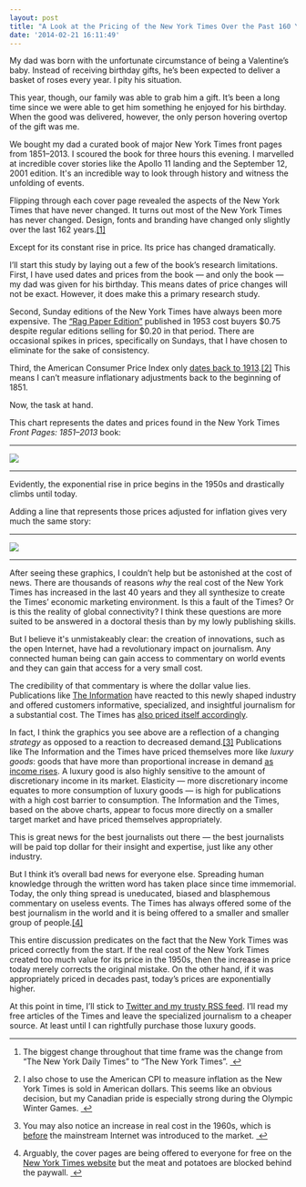```yaml
---
layout: post
title: "A Look at the Pricing of the New York Times Over the Past 160 Years"
date: '2014-02-21 16:11:49'
---
```


<p data-preserve-html-node="true">My dad was born with the unfortunate circumstance of being a Valentine&#8217;s baby. Instead of receiving birthday gifts, he&#8217;s been expected to deliver a basket of roses every year. I pity his situation.</p>

<p data-preserve-html-node="true">This year, though, our family was able to grab him a gift. It&#8217;s been a long time since we were able to get him something he enjoyed for his birthday. When the good was delivered, however, the only person hovering overtop of the gift was me. </p>

<p data-preserve-html-node="true">We bought my dad a curated book of major New York Times front pages from 1851&#8211;2013. I scoured the book for three hours this evening. I marvelled at incredible cover stories like the Apollo 11 landing and the September 12, 2001 edition. It's an incredible way to look through history and witness the unfolding of events.</p>

<p data-preserve-html-node="true">Flipping through each cover page revealed the aspects of the New York Times that have never changed. It turns out most of the New York Times has never changed. Design, fonts and branding have changed only slightly over the last 162 years.<a data-preserve-html-node="true" href="#fn:1" id="fnref:1" title="see footnote" class="footnote">[1]</a></p>

<p data-preserve-html-node="true">Except for its constant rise in price. Its price has changed dramatically.</p>

<p data-preserve-html-node="true">I&#8217;ll start this study by laying out a few of the book&#8217;s research limitations. First, I have used dates and prices from the book — and only the book — my dad was given for his birthday. This means dates of price changes will not be exact. However, it does make this a primary research study. </p>

<p data-preserve-html-node="true">Second, Sunday editions of the New York Times have always been more expensive. The <a data-preserve-html-node="true" href="http://blog.rarenewspapers.com/?tag=rag-paper">&#8220;Rag Paper Edition&#8221;</a> published in 1953 cost buyers $0.75 despite regular editions selling for $0.20 in that period. There are occasional spikes in prices, specifically on Sundays, that I have chosen to eliminate for the sake of consistency.</p>

<p data-preserve-html-node="true">Third, the American Consumer Price Index only <a data-preserve-html-node="true" href="http://www.bls.gov/cpi/cpiovrvw.htm#item1">dates back to 1913</a>.<a data-preserve-html-node="true" href="#fn:2" id="fnref:2" title="see footnote" class="footnote">[2]</a> This means I can&#8217;t measure inflationary adjustments back to the beginning of 1851. </p>

<p data-preserve-html-node="true">Now, the task at hand.</p>

<p data-preserve-html-node="true">This chart represents the dates and prices found in the New York Times <em data-preserve-html-node="true">Front Pages: 1851&#8211;2013</em> book:</p>

<hr data-preserve-html-node="true"><img src="http://localhost:8888/wp.thenewsprint.co/wp-content/uploads/2014/02/NYT%20Pricing.png" /><hr data-preserve-html-node="true">

<p data-preserve-html-node="true">Evidently, the exponential rise in price begins in the 1950s and drastically climbs until today.</p>

<p data-preserve-html-node="true">Adding a line that represents those prices adjusted for inflation gives very much the same story:</p>

<hr data-preserve-html-node="true"><img src="http://localhost:8888/wp.thenewsprint.co/wp-content/uploads/2014/02/Inflation%20Adjustment.png" /><hr data-preserve-html-node="true">

<p data-preserve-html-node="true">After seeing these graphics, I couldn&#8217;t help but be astonished at the cost of news. There are thousands of reasons <em data-preserve-html-node="true">why</em> the real cost of the New York Times has increased in the last 40 years and they all synthesize to create the Times&#8217; economic marketing environment. Is this a fault of the Times? Or is this the reality of global connectivity? I think these questions are more suited to be answered in a doctoral thesis than by my lowly publishing skills. </p>

<p data-preserve-html-node="true">But I believe it's unmistakeably clear: the creation of innovations, such as the open Internet, have had a revolutionary impact on journalism. Any connected human being can gain access to commentary on world events and they can gain that access for a very small cost.</p>

<p data-preserve-html-node="true">The credibility of that commentary is where the dollar value lies. Publications like <a data-preserve-html-node="true" href="https://www.theinformation.com/">The Information</a> have reacted to this newly shaped industry and offered customers informative, specialized, and insightful journalism for a substantial cost. The Times has <a data-preserve-html-node="true" href="http://www.nytimes.com/subscriptions/Multiproduct/lp5558.html?campaignId=3HYHY">also priced itself accordingly</a>. </p>

<p data-preserve-html-node="true">In fact, I think the graphics you see above are a reflection of a changing <em data-preserve-html-node="true">strategy</em> as opposed to a reaction to decreased demand.<a data-preserve-html-node="true" href="#fn:3" id="fnref:3" title="see footnote" class="footnote">[3]</a> Publications like The Information and the Times have priced themselves more like <em data-preserve-html-node="true">luxury goods</em>: goods that have more than proportional increase in demand <a data-preserve-html-node="true" href="http://en.wikipedia.org/wiki/Luxury_goods">as income rises</a>. A luxury good is also highly sensitive to the amount of discretionary income in its market. Elasticity — more discretionary income equates to more consumption of luxury goods — is high for publications with a high cost barrier to consumption. The Information and the Times, based on the above charts, appear to focus more directly on a smaller target market and have priced themselves appropriately. </p>

<p data-preserve-html-node="true">This is great news for the best journalists out there — the best journalists will be paid top dollar for their insight and expertise, just like any other industry. </p>

<p data-preserve-html-node="true">But I think it&#8217;s overall bad news for everyone else. Spreading human knowledge through the written word has taken place since time immemorial. Today, the only thing spread is uneducated, biased and blasphemous commentary on useless events. The Times has always offered some of the best journalism in the world and it is being offered to a smaller and smaller group of people.<a data-preserve-html-node="true" href="#fn:4" id="fnref:4" title="see footnote" class="footnote">[4]</a></p>

<p data-preserve-html-node="true">This entire discussion predicates on the fact that the New York Times was priced correctly from the start. If the real cost of the New York Times created too much value for its price in the 1950s, then the increase in price today merely corrects the original mistake. On the other hand, if it was appropriately priced in decades past, today&#8217;s prices are exponentially higher. </p>

<p data-preserve-html-node="true">At this point in time, I&#8217;ll stick to <a data-preserve-html-node="true" href="http://www.thenewsprint.co//rss-vs-twitter">Twitter and my trusty RSS feed</a>. I&#8217;ll read my free articles of the Times and leave the specialized journalism to a cheaper source. At least until I can rightfully purchase those luxury goods.</p>

<div data-preserve-html-node="true" class="footnotes">
<hr data-preserve-html-node="true" />
<ol data-preserve-html-node="true">

<li data-preserve-html-node="true" id="fn:1">
<p data-preserve-html-node="true">The biggest change throughout that time frame was the change from &#8220;The New York Daily Times&#8221; to &#8220;The New York Times&#8221;. <a data-preserve-html-node="true" href="#fnref:1" title="return to article" class="reversefootnote">&#160;&#8617;</a></p>
</li>

<li data-preserve-html-node="true" id="fn:2">
<p data-preserve-html-node="true">I also chose to use the American CPI to measure inflation as the New York Times is sold in American dollars. This seems like an obvious decision, but my Canadian pride is especially strong during the Olympic Winter Games. <a data-preserve-html-node="true" href="#fnref:2" title="return to article" class="reversefootnote">&#160;&#8617;</a></p>
</li>

<li data-preserve-html-node="true" id="fn:3">
<p data-preserve-html-node="true">You may also notice an increase in real cost in the 1960s, which is <a data-preserve-html-node="true" href="http://en.wikipedia.org/wiki/Internet">before</a> the mainstream Internet was introduced to the market. <a data-preserve-html-node="true" href="#fnref:3" title="return to article" class="reversefootnote">&#160;&#8617;</a></p>
</li>

<li data-preserve-html-node="true" id="fn:4">
<p data-preserve-html-node="true">Arguably, the cover pages are being offered to everyone for free on the <a data-preserve-html-node="true" href="http://nytimes.com">New York Times website</a> but the meat and potatoes are blocked behind the paywall. <a data-preserve-html-node="true" href="#fnref:4" title="return to article" class="reversefootnote">&#160;&#8617;</a></p>
</li>

</ol>
</div>